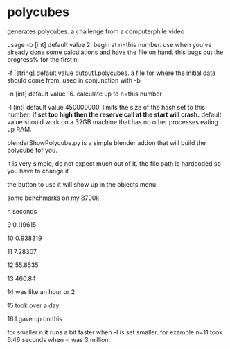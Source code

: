 # polycubes
generates polycubes. a challenge from a computerphile video

usage
-b [int] default value 2. begin at n=this number. use when you've already done some calculations and have the file on hand. this bugs out the progress% for the first n

-f [string] default value output1.polycubes. a file for where the initial data should come from. used in conjunction with -b

-n [int] default value 16. calculate up to n=this number

-l [int] default value 450000000. limits the size of the hash set to this number. **if set too high then the reserve call at the start will crash.** default value should work on a 32GB machine that has no other processes eating up RAM.

blenderShowPolycube.py is a simple blender addon that will build the polycube for you.

it is very simple, do not expect much out of it. the file path is hardcoded so you have to change it

the button to use it will show up in the objects menu

some benchmarks on my 8700k

n    seconds

9    0.119615

10   0.938319

11   7.28307

12   55.8535

13   460.84

14 was like an hour or 2

15 took over a day

16 I gave up on this

for smaller n it runs a bit faster when -l is set smaller. for example n=11 took 6.46 seconds when -l was 3 million.
